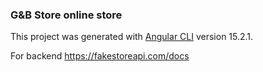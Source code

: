 ### G&B Store online store

This project was generated with [Angular CLI](https://github.com/angular/angular-cli) version 15.2.1.

For backend https://fakestoreapi.com/docs

